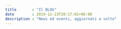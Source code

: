 ```yaml
---
title       : "Il BLOG"
date        : 2019-12-23T20:17:01+06:00
description : "News ed eventi, aggiornati a volte"
---
```


